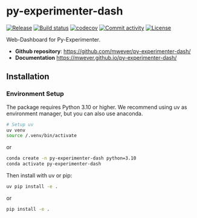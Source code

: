 # py-experimenter-dash

[![Release](https://img.shields.io/github/v/release/mwever/py-experimenter-dash)](https://img.shields.io/github/v/release/mwever/py-experimenter-dash)
[![Build status](https://img.shields.io/github/actions/workflow/status/mwever/py-experimenter-dash/main.yml?branch=main)](https://github.com/mwever/py-experimenter-dash/actions/workflows/main.yml?query=branch%3Amain)
[![codecov](https://codecov.io/gh/mwever/py-experimenter-dash/branch/main/graph/badge.svg)](https://codecov.io/gh/mwever/py-experimenter-dash)
[![Commit activity](https://img.shields.io/github/commit-activity/m/mwever/py-experimenter-dash)](https://img.shields.io/github/commit-activity/m/mwever/py-experimenter-dash)
[![License](https://img.shields.io/github/license/mwever/py-experimenter-dash)](https://img.shields.io/github/license/mwever/py-experimenter-dash)

Web-Dashboard for Py-Experimenter.

- **Github repository**: <https://github.com/mwever/py-experimenter-dash/>
- **Documentation** <https://mwever.github.io/py-experimenter-dash/>

## Installation

### Environment Setup

The package requires Python 3.10 or higher. We recommend using uv as environment manager, but you can also use anaconda.

```bash
# Setup uv
uv venv
source /.venv/bin/activate
```
or 
```bash
conda create -n py-experimenter-dash python=3.10
conda activate py-experimenter-dash
```

Then install with uv or pip:
```bash
uv pip install -e .
```
or
```bash
pip install -e .
```